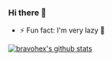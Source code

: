 ### Hi there 👋

<!--
**bravohex/bravohex** is a ✨ _special_ ✨ repository because its `README.md` (this file) appears on your GitHub profile.

Here are some ideas to get you started:

- 🔭 I’m currently working on ...
- 🌱 I’m currently learning ...
- 👯 I’m looking to collaborate on ...
- 🤔 I’m looking for help with ...
- 💬 Ask me about ...
- 📫 How to reach me: ...
- 😄 Pronouns: ...
- ⚡ Fun fact: ...
-->
- ⚡ Fun fact: I'm very lazy 🐢

[![bravohex's github stats](https://github-readme-stats.vercel.app/api?username=bravohex&show_icons=true&line_height=21&show_icons=true&theme=default&count_private=true&cache_seconds=1800)](https://github.com/bravohex)
